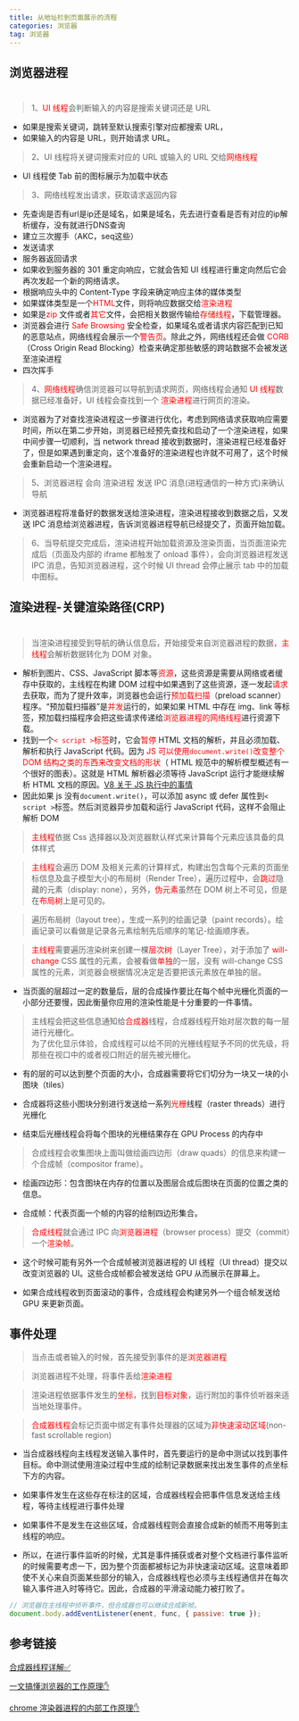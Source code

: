 ```yaml
---
title: 从地址栏到页面展示的流程
categories: 浏览器
tag: 浏览器
---
```


## 浏览器进程

<h1></h1>

> 1、<font color=red>UI 线程</font>会判断输入的内容是搜索关键词还是 URL

- 如果是搜索关键词，跳转至默认搜索引擎对应都搜索 URL，
- 如果输入的内容是 URL，则开始请求 URL。

> 2、UI 线程将关键词搜索对应的 URL 或输入的 URL 交给<font color=red>网络线程</font>

- UI 线程使 Tab 前的图标展示为加载中状态


> 3、网络线程发出请求，获取请求返回内容

- 先查询是否有url是ip还是域名，如果是域名，先去进行查看是否有对应的ip解析缓存，没有就进行DNS查询
- 建立三次握手（AKC，seq这些）
- 发送请求
- 服务器返回请求
- 如果收到服务器的 301 重定向响应，它就会告知 UI 线程进行重定向然后它会再次发起一个新的网络请求。
- 根据响应头中的 Content-Type 字段来确定响应主体的媒体类型
- 如果媒体类型是一个<font color=red>HTML</font>文件，则将响应数据交给<font color=red>渲染进程</font>
- 如果是<font color=red>zip </font>文件或者<font color=red>其它</font>文件，会把相关数据传输给<font color=red>存储线程</font>，下载管理器。
- 浏览器会进行 <font color=red>Safe Browsing </font>安全检查，如果域名或者请求内容匹配到已知的恶意站点，网络线程会展示一个<font color=red>警告页</font>。除此之外，网络线程还会做<font color=red> CORB</font>（Cross Origin Read Blocking）检查来确定那些敏感的跨站数据不会被发送至渲染进程
- 四次挥手

> 4、<font color=red>网络线程</font>确信浏览器可以导航到请求网页，网络线程会通知<font color=red> UI 线程</font>数据已经准备好，UI 线程会查找到一个 <font color=red>渲染进程</font>进行网页的渲染。

- 浏览器为了对查找渲染进程这一步骤进行优化，考虑到网络请求获取响应需要时间，所以在第二步开始，浏览器已经预先查找和启动了一个渲染进程，如果中间步骤一切顺利，当 network thread 接收到数据时，渲染进程已经准备好了，但是如果遇到重定向，这个准备好的渲染进程也许就不可用了，这个时候会重新启动一个渲染进程。

> 5、浏览器进程 会向 渲染进程 发送 IPC 消息(进程通信的一种方式)来确认导航

- 浏览器进程将准备好的数据发送给渲染进程，渲染进程接收到数据之后，又发送 IPC 消息给浏览器进程，告诉浏览器进程导航已经提交了，页面开始加载。

> 6、当导航提交完成后，渲染进程开始加载资源及渲染页面，当页面渲染完成后（页面及内部的 iframe 都触发了 onload 事件），会向浏览器进程发送 IPC 消息，告知浏览器进程，这个时候 UI thread 会停止展示 tab 中的加载中图标。

## 渲染进程-关键渲染路径(CRP)

<h1></h1>

> 当渲染进程接受到导航的确认信息后，开始接受来自浏览器进程的数据，<font color=red>主线程</font>会解析数据转化为 DOM 对象。

- 解析到图片、CSS、JavaScript 脚本等<font color=red>资源</font>，这些资源是需要从网络或者缓存中获取的，主线程在构建 DOM 过程中如果遇到了这些资源，逐一发起<font color=red>请求</font>去获取，而为了提升效率，浏览器也会运行<font color=red>预加载扫描</font>（preload scanner）程序。“预加载扫描器”是<font color=red>并发</font>运行的，如果如果 HTML 中存在 img、link 等标签，预加载扫描程序会把这些请求传递给<font color=red>浏览器进程的网络线程</font>进行资源下载。
- 找到一个<font color=red>`< script >`标签</font>时，它会<font color=red>暂停</font> HTML 文档的解析，并且必须加载、解析和执行 JavaScript 代码。因为<font color=red> JS 可以使用`document.write()`改变整个 DOM 结构之类的东西来改变文档的形状</font>（ HTML 规范中的解析模型概述有一个很好的图表）。这就是 HTML 解析器必须等待 JavaScript 运行才能继续解析 HTML 文档的原因。[V8 关于 JS 执行中的事情](https://mathiasbynens.be/notes/shapes-ics)
- 因此如果 js 没有`document.write()`，可以添加 async 或 defer 属性到`< script >`标签。然后浏览器异步加载和运行 JavaScript 代码，这样不会阻止解析 DOM

> <font color=red>主线程</font>依据 Css 选择器以及浏览器默认样式来计算每个元素应该具备的具体样式

> <font color=red>主线程</font>会遍历 DOM 及相关元素的计算样式，构建出包含每个元素的页面坐标信息及盒子模型大小的布局树（Render Tree），遍历过程中，会<font color=red>跳过</font>隐藏的元素（display: none），另外，<font color=red>伪元素</font>虽然在 DOM 树上不可见，但是在<font color=red>布局树</font>上是可见的。

> 遍历布局树（layout tree），生成一系列的绘画记录（paint records）。绘画记录可以看做是记录各元素绘制先后顺序的笔记-绘画顺序表。

> <font color=red>主线程</font>需要遍历渲染树来创建一棵<font color=red>层次树</font>（Layer Tree），对于添加了<font color=red> will-change</font> CSS 属性的元素，会被看做<font color=red>单独</font>的一层，没有 will-change CSS 属性的元素，浏览器会根据情况决定是否要把该元素放在单独的层。

- 当页面的层超过一定的数量后，层的合成操作要比在每个帧中光栅化页面的一小部分还要慢，因此衡量你应用的渲染性能是十分重要的一件事情。

> 主线程会把这些信息通知给<font color=red>合成器</font>线程，合成器线程开始对层次数的每一层进行光栅化。 <br/>为了优化显示体验，合成线程可以给不同的光栅线程赋予不同的优先级，将那些在视口中的或者视口附近的层先被光栅化。

- 有的层的可以达到整个页面的大小，合成器需要将它们切分为一块又一块的小图块（tiles）

- 合成器将这些小图块分别进行发送给一系列<font color=red>光栅</font>线程（raster threads）进行光栅化

- 结束后光栅线程会将每个图块的光栅结果存在 GPU Process 的内存中

> 合成线程会收集图块上面叫做绘画四边形（draw quads）的信息来构建一个合成帧（compositor frame）。

- 绘画四边形：包含图块在内存的位置以及图层合成后图块在页面的位置之类的信息。

- 合成帧：代表页面一个帧的内容的绘制四边形集合。

> <font color=red>合成线程</font>就会通过 IPC 向<font color=red>浏览器进程</font>（browser process）提交（commit）一个<font color=red>渲染帧</font>。

- 这个时候可能有另外一个合成帧被浏览器进程的 UI 线程（UI thread）提交以改变浏览器的 UI。这些合成帧都会被发送给 GPU 从而展示在屏幕上。

- 如果合成线程收到页面滚动的事件，合成线程会构建另外一个组合帧发送给 GPU 来更新页面。

## 事件处理

> 当点击或者输入的时候，首先接受到事件的是<font color=red>浏览器进程</font>

> 浏览器进程不处理，将事件丢给<font color=red>渲染进程</font>

> 渲染进程依据事件发生的<font color=red>坐标</font>，找到<font color=red>目标对象</font>，运行附加的事件侦听器来适当地处理事件。

> <font color=red>合成器线程</font>会标记页面中绑定有事件处理器的区域为<font color=red>非快速滚动区域</font>(non-fast scrollable region)

- 当合成器线程向主线程发送输入事件时，首先要运行的是命中测试以找到事件目标。命中测试使用渲染过程中生成的绘制记录数据来找出发生事件的点坐标下方的内容。

- 如果事件发生在这些存在标注的区域，合成器线程会把事件信息发送给主线程，等待主线程进行事件处理

- 如果事件不是发生在这些区域，合成器线程则会直接合成新的帧而不用等到主线程的响应。

- 所以，在进行事件监听的时候，尤其是事件捕获或者对整个文档进行事件监听的时候需要考虑一下，因为整个页面都被标记为非快速滚动区域。这意味着即使不关心来自页面某些部分的输入，合成器线程也必须与主线程通信并在每次输入事件进入时等待它。因此，合成器的平滑滚动能力被打败了。

```js
// 浏览器在主线程中侦听事件，但合成器也可以继续合成新帧。
document.body.addEventListener(enent, func, { passive: true });
```


## 参考链接

[合成器线程详解&#x2705;](https://blog.csdn.net/qq_41499782/article/details/120039980)

[一文搞懂浏览器的工作原理&#x270B;](https://blog.csdn.net/qq_35546787/article/details/107788179?utm_medium=distribute.pc_relevant.none-task-blog-2~default~baidujs_baidulandingword~default-0.topblog&spm=1001.2101.3001.4242.1&utm_relevant_index=3)

 [chrome 渲染器进程的内部工作原理&#x270B;](https://blog.csdn.net/qq_41499782/article/details/120035602)